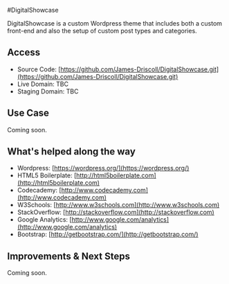 #DigitalShowcase

DigitalShowcase is a custom Wordpress theme that includes both a custom front-end and also the setup of custom post types and categories.

## Access
* Source Code: [https://github.com/James-Driscoll/DigitalShowcase.git](https://github.com/James-Driscoll/DigitalShowcase.git)
* Live Domain: TBC
* Staging Domain: TBC

## Use Case
Coming soon.

## What's helped along the way
* Wordpress: [https://wordpress.org/](https://wordpress.org/)
* HTML5 Boilerplate: [http://html5boilerplate.com](http://html5boilerplate.com)
* Codecademy: [http://www.codecademy.com](http://www.codecademy.com)
* W3Schools: [http://www.w3schools.com](http://www.w3schools.com)
* StackOverflow: [http://stackoverflow.com](http://stackoverflow.com)
* Google Analytics: [http://www.google.com/analytics](http://www.google.com/analytics)
* Bootstrap: [http://getbootstrap.com/](http://getbootstrap.com/)

## Improvements & Next Steps
Coming soon.
